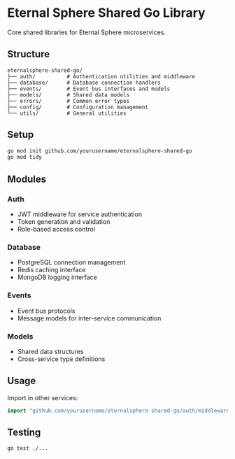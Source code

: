 # Eternal Sphere Shared Go Library

Core shared libraries for Eternal Sphere microservices.

## Structure

```
eternalsphere-shared-go/
├── auth/          # Authentication utilities and middleware
├── database/      # Database connection handlers
├── events/        # Event bus interfaces and models
├── models/        # Shared data models
├── errors/        # Common error types
├── config/        # Configuration management
└── utils/         # General utilities
```

## Setup

```bash
go mod init github.com/yourusername/eternalsphere-shared-go
go mod tidy
```

## Modules

### Auth
- JWT middleware for service authentication
- Token generation and validation
- Role-based access control

### Database
- PostgreSQL connection management
- Redis caching interface
- MongoDB logging interface

### Events
- Event bus protocols
- Message models for inter-service communication

### Models
- Shared data structures
- Cross-service type definitions

## Usage

Import in other services:

```go
import "github.com/yourusername/eternalsphere-shared-go/auth/middleware"
```

## Testing

```bash
go test ./...
```